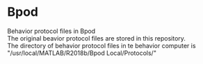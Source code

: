 # Bpod
Behavior protocol files in Bpod  
The original beavior protocol files are stored in this repository.  
The directory of behavior protocol files in te behavior computer is  
"/usr/local/MATLAB/R2018b/Bpod Local/Protocols/"
